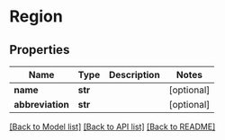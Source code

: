 # Region

## Properties
Name | Type | Description | Notes
------------ | ------------- | ------------- | -------------
**name** | **str** |  | [optional] 
**abbreviation** | **str** |  | [optional] 

[[Back to Model list]](../README.md#documentation-for-models) [[Back to API list]](../README.md#documentation-for-api-endpoints) [[Back to README]](../README.md)


